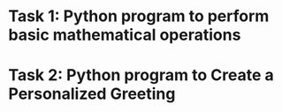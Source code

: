 # Task 1: Python program to perform basic mathematical operations  
# Task 2: Python program to Create a Personalized Greeting
